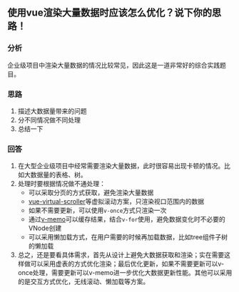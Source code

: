 ## 使用vue渲染大量数据时应该怎么优化？说下你的思路！
### 分析

企业级项目中渲染大量数据的情况比较常见，因此这是一道非常好的综合实践题目。

### 思路

1. 描述大数据量带来的问题
2. 分不同情况做不同处理
3. 总结一下

### 回答

1. 在大型企业级项目中经常需要渲染大量数据，此时很容易出现卡顿的情况。比如大数据量的表格、树。
2. 处理时要根据情况做不通处理：
   - 可以采取分页的方式获取，避免渲染大量数据
   - [vue-virtual-scroller](https://github.com/Akryum/vue-virtual-scroller)等虚拟滚动方案，只渲染视口范围内的数据
   - 如果不需要更新，可以使用`v-once`方式只渲染一次
   - 通过[v-memo](https://vuejs.org/api/built-in-directives.html#v-memo)可以缓存结果，结合`v-for`使用，避免数据变化时不必要的VNode创建
   - 可以采用懒加载方式，在用户需要的时候再加载数据，比如tree组件子树的懒加载
3. 总之，还是要看具体需求，首先从设计上避免大数据获取和渲染；实在需要这样做可以采用虚表的方式优化渲染；最后优化更新，如果不需要更新可以v-once处理，需要更新可以v-memo进一步优化大数据更新性能。其他可以采用的是交互方式优化，无线滚动、懒加载等方案。
